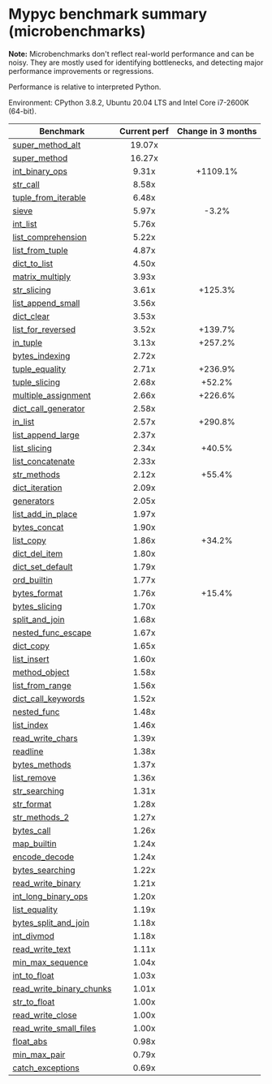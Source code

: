 # Mypyc benchmark summary (microbenchmarks)

**Note:** Microbenchmarks don't reflect real-world performance and can be noisy.
           They are mostly used for identifying bottlenecks, and detecting major performance
           improvements or regressions.

Performance is relative to interpreted Python.

Environment: CPython 3.8.2, Ubuntu 20.04 LTS and Intel Core i7-2600K (64-bit).

| Benchmark | Current perf | Change in 3 months |
| --- | :---: | :---: |
| [super_method_alt](benchmarks/super_method_alt.md) | 19.07x |  |
| [super_method](benchmarks/super_method.md) | 16.27x |  |
| [int_binary_ops](benchmarks/int_binary_ops.md) | 9.31x | +1109.1% |
| [str_call](benchmarks/str_call.md) | 8.58x |  |
| [tuple_from_iterable](benchmarks/tuple_from_iterable.md) | 6.48x |  |
| [sieve](benchmarks/sieve.md) | 5.97x | -3.2% |
| [int_list](benchmarks/int_list.md) | 5.76x |  |
| [list_comprehension](benchmarks/list_comprehension.md) | 5.22x |  |
| [list_from_tuple](benchmarks/list_from_tuple.md) | 4.87x |  |
| [dict_to_list](benchmarks/dict_to_list.md) | 4.50x |  |
| [matrix_multiply](benchmarks/matrix_multiply.md) | 3.93x |  |
| [str_slicing](benchmarks/str_slicing.md) | 3.61x | +125.3% |
| [list_append_small](benchmarks/list_append_small.md) | 3.56x |  |
| [dict_clear](benchmarks/dict_clear.md) | 3.53x |  |
| [list_for_reversed](benchmarks/list_for_reversed.md) | 3.52x | +139.7% |
| [in_tuple](benchmarks/in_tuple.md) | 3.13x | +257.2% |
| [bytes_indexing](benchmarks/bytes_indexing.md) | 2.72x |  |
| [tuple_equality](benchmarks/tuple_equality.md) | 2.71x | +236.9% |
| [tuple_slicing](benchmarks/tuple_slicing.md) | 2.68x | +52.2% |
| [multiple_assignment](benchmarks/multiple_assignment.md) | 2.66x | +226.6% |
| [dict_call_generator](benchmarks/dict_call_generator.md) | 2.58x |  |
| [in_list](benchmarks/in_list.md) | 2.57x | +290.8% |
| [list_append_large](benchmarks/list_append_large.md) | 2.37x |  |
| [list_slicing](benchmarks/list_slicing.md) | 2.34x | +40.5% |
| [list_concatenate](benchmarks/list_concatenate.md) | 2.33x |  |
| [str_methods](benchmarks/str_methods.md) | 2.12x | +55.4% |
| [dict_iteration](benchmarks/dict_iteration.md) | 2.09x |  |
| [generators](benchmarks/generators.md) | 2.05x |  |
| [list_add_in_place](benchmarks/list_add_in_place.md) | 1.97x |  |
| [bytes_concat](benchmarks/bytes_concat.md) | 1.90x |  |
| [list_copy](benchmarks/list_copy.md) | 1.86x | +34.2% |
| [dict_del_item](benchmarks/dict_del_item.md) | 1.80x |  |
| [dict_set_default](benchmarks/dict_set_default.md) | 1.79x |  |
| [ord_builtin](benchmarks/ord_builtin.md) | 1.77x |  |
| [bytes_format](benchmarks/bytes_format.md) | 1.76x | +15.4% |
| [bytes_slicing](benchmarks/bytes_slicing.md) | 1.70x |  |
| [split_and_join](benchmarks/split_and_join.md) | 1.68x |  |
| [nested_func_escape](benchmarks/nested_func_escape.md) | 1.67x |  |
| [dict_copy](benchmarks/dict_copy.md) | 1.65x |  |
| [list_insert](benchmarks/list_insert.md) | 1.60x |  |
| [method_object](benchmarks/method_object.md) | 1.58x |  |
| [list_from_range](benchmarks/list_from_range.md) | 1.56x |  |
| [dict_call_keywords](benchmarks/dict_call_keywords.md) | 1.52x |  |
| [nested_func](benchmarks/nested_func.md) | 1.48x |  |
| [list_index](benchmarks/list_index.md) | 1.46x |  |
| [read_write_chars](benchmarks/read_write_chars.md) | 1.39x |  |
| [readline](benchmarks/readline.md) | 1.38x |  |
| [bytes_methods](benchmarks/bytes_methods.md) | 1.37x |  |
| [list_remove](benchmarks/list_remove.md) | 1.36x |  |
| [str_searching](benchmarks/str_searching.md) | 1.31x |  |
| [str_format](benchmarks/str_format.md) | 1.28x |  |
| [str_methods_2](benchmarks/str_methods_2.md) | 1.27x |  |
| [bytes_call](benchmarks/bytes_call.md) | 1.26x |  |
| [map_builtin](benchmarks/map_builtin.md) | 1.24x |  |
| [encode_decode](benchmarks/encode_decode.md) | 1.24x |  |
| [bytes_searching](benchmarks/bytes_searching.md) | 1.22x |  |
| [read_write_binary](benchmarks/read_write_binary.md) | 1.21x |  |
| [int_long_binary_ops](benchmarks/int_long_binary_ops.md) | 1.20x |  |
| [list_equality](benchmarks/list_equality.md) | 1.19x |  |
| [bytes_split_and_join](benchmarks/bytes_split_and_join.md) | 1.18x |  |
| [int_divmod](benchmarks/int_divmod.md) | 1.18x |  |
| [read_write_text](benchmarks/read_write_text.md) | 1.11x |  |
| [min_max_sequence](benchmarks/min_max_sequence.md) | 1.04x |  |
| [int_to_float](benchmarks/int_to_float.md) | 1.03x |  |
| [read_write_binary_chunks](benchmarks/read_write_binary_chunks.md) | 1.01x |  |
| [str_to_float](benchmarks/str_to_float.md) | 1.00x |  |
| [read_write_close](benchmarks/read_write_close.md) | 1.00x |  |
| [read_write_small_files](benchmarks/read_write_small_files.md) | 1.00x |  |
| [float_abs](benchmarks/float_abs.md) | 0.98x |  |
| [min_max_pair](benchmarks/min_max_pair.md) | 0.79x |  |
| [catch_exceptions](benchmarks/catch_exceptions.md) | 0.69x |  |
